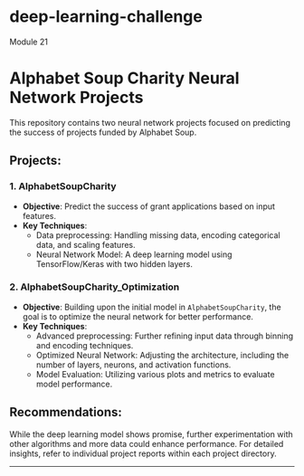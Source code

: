 # deep-learning-challenge
Module 21


# Alphabet Soup Charity Neural Network Projects

This repository contains two neural network projects focused on predicting the success of projects funded by Alphabet Soup.

## Projects:

### 1. AlphabetSoupCharity
- **Objective**: Predict the success of grant applications based on input features.
- **Key Techniques**:
    - Data preprocessing: Handling missing data, encoding categorical data, and scaling features.
    - Neural Network Model: A deep learning model using TensorFlow/Keras with two hidden layers.

### 2. AlphabetSoupCharity_Optimization
- **Objective**: Building upon the initial model in `AlphabetSoupCharity`, the goal is to optimize the neural network for better performance.
- **Key Techniques**:
    - Advanced preprocessing: Further refining input data through binning and encoding techniques.
    - Optimized Neural Network: Adjusting the architecture, including the number of layers, neurons, and activation functions.
    - Model Evaluation: Utilizing various plots and metrics to evaluate model performance.




## Recommendations:

While the deep learning model shows promise, further experimentation with other algorithms and more data could enhance performance. For detailed insights, refer to individual project reports within each project directory.

---
